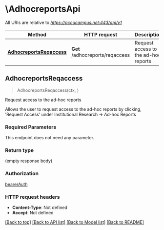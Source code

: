 # \AdhocreportsApi

All URIs are relative to *https://accucampus.net:443/api/v1*

Method | HTTP request | Description
------------- | ------------- | -------------
[**AdhocreportsReqaccess**](AdhocreportsApi.md#AdhocreportsReqaccess) | **Get** /adhocreports/reqaccess | Request access to the ad-hoc reports



## AdhocreportsReqaccess

> AdhocreportsReqaccess(ctx, )

Request access to the ad-hoc reports

Allows the user to request access to the ad-hoc reports by clicking, 'Request Access' under Institutional Research -> Ad-hoc Reports

### Required Parameters

This endpoint does not need any parameter.

### Return type

 (empty response body)

### Authorization

[bearerAuth](../README.md#bearerAuth)

### HTTP request headers

- **Content-Type**: Not defined
- **Accept**: Not defined

[[Back to top]](#) [[Back to API list]](../README.md#documentation-for-api-endpoints)
[[Back to Model list]](../README.md#documentation-for-models)
[[Back to README]](../README.md)

